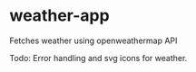 # weather-app

Fetches weather using openweathermap API

Todo:
    Error handling and svg icons for weather.
